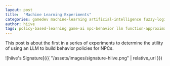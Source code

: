 ```yaml
---
layout: post
title:  "Machine Learning Experiments"
categories: gamedev machine-learning artificial-intelligence fuzzy-logic
author: hiive
tags: policy-based-learning game-ai npc-behavior llm function-approximation
---
```


This post is about the first in a series of experiments to determine the utility of using an LLM to 
build behavior policies for NPCs.


![hiive's Signature]({{ "/assets/images/signature-hiive.png" | relative_url }})

